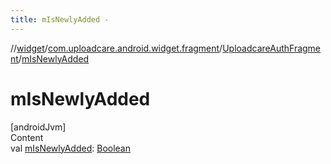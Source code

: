 ```yaml
---
title: mIsNewlyAdded -
---
```

//[widget](../../index.md)/[com.uploadcare.android.widget.fragment](../index.md)/[UploadcareAuthFragment](index.md)/[mIsNewlyAdded](m-is-newly-added.md)



# mIsNewlyAdded  
[androidJvm]  
Content  
val [mIsNewlyAdded](m-is-newly-added.md): [Boolean](https://kotlinlang.org/api/latest/jvm/stdlib/kotlin/-boolean/index.html)  



